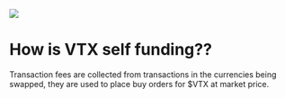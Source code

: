 ![](https://pbs.twimg.com/media/Egu9XjOXYAA_7Wv?format=jpg&name=small)
# How is VTX self funding??
Transaction fees are collected from transactions in the currencies being swapped, they are used to place buy orders for $VTX at market price.
